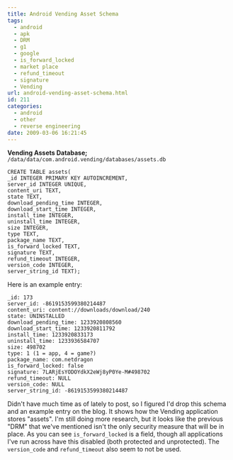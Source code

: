 ```yaml
---
title: Android Vending Asset Schema
tags:
  - android
  - apk
  - DRM
  - g1
  - google
  - is_forward_locked
  - market place
  - refund_timeout
  - signature
  - Vending
url: android-vending-asset-schema.html
id: 211
categories:
  - android
  - other
  - reverse engineering
date: 2009-03-06 16:21:45
---
```


**Vending Assets Database;**
`/data/data/com.android.vending/databases/assets.db`

```
CREATE TABLE assets(
_id INTEGER PRIMARY KEY AUTOINCREMENT,
server_id INTEGER UNIQUE,
content_uri TEXT,
state TEXT,
download_pending_time INTEGER,
download_start_time INTEGER,
install_time INTEGER,
uninstall_time INTEGER,
size INTEGER,
type TEXT,
package_name TEXT,
is_forward_locked TEXT,
signature TEXT,
refund_timeout INTEGER,
version_code INTEGER,
server_string_id TEXT);
```

Here is an example entry:
```
_id: 173
server_id: -8619153599380214487
content_uri: content://downloads/download/240
state: UNINSTALLED
download_pending_time: 1233920808560
download_start_time: 1233920811792
install_time: 1233920833173
uninstall_time: 1233936584707
size: 498702
type: 1 (1 = app, 4 = game?)
package_name: com.netdragon
is_forward_locked: false
signature: 7LARjEsYODOYdkX2eWj8yP0Ye-M#498702
refund_timeout: NULL
version_code: NULL
server_string_id: -8619153599380214487
```

Didn't have much time as of lately to post, so I figured I'd drop this schema and an example entry on the blog. It shows how the Vending application stores "assets". I'm still doing more research, but it looks like the previous "DRM" that we've mentioned isn't the only security measure that will be in place. As you can see `is_forward_locked` is a field, though all applications I've run across have this disabled (both protected and unprotected). The `version_code` and `refund_timeout` also seem to not be used.